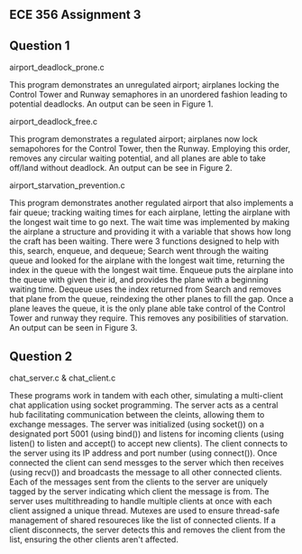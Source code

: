 ECE 356 Assignment 3
-----

Question 1
-----

airport_deadlock_prone.c

This program demonstrates an unregulated airport; airplanes locking the Control Tower and Runway semaphores in an unordered fashion leading to potential deadlocks.
An output can be seen in Figure 1.

airport_deadlock_free.c

This program demonstrates a regulated airport; airplanes now lock semapohores for the Control Tower, then the Runway.
Employing this order, removes any circular waiting potential, and all planes are able to take off/land without deadlock.
An output can be see in Figure 2.

airport_starvation_prevention.c

This program demonstrates another regulated airport that also implements a fair queue; tracking waiting times for each airplane, letting the airplane with the longest wait time to go next.
The wait time was implemented by making the airplane a structure and providing it with a variable that shows how long the craft has been waiting.
There were 3 functions designed to help with this, search, enqueue, and dequeue;
Search went through the waiting queue and looked for the airplane with the longest wait time, returning the index in the queue with the longest wait time.
Enqueue puts the airplane into the queue with given their id, and provides the plane with a beginning waiting time.
Dequeue uses the index returned from Search and removes that plane from the queue, reindexing the other planes to fill the gap.
Once a plane leaves the queue, it is the only plane able take control of the Control Tower and runway they require.
This removes any posibilities of starvation.
An output can be seen in Figure 3.

Question 2
-----

chat_server.c & chat_client.c

These programs work in tandem with each other, simulating a multi-client chat application using socket programming. The server acts as a central hub facilitating communication between the cleints, allowing them to exchange messages.
The server was initialized (using socket()) on a designated port 5001 (using bind()) and listens for incoming clients (using listen() to listen and accept() to accept new clients).
The client connects to the server using its IP address and port number (using connect()). Once connected the client can send messges to the server which then receives (using recv()) and broadcasts the message to all other connected clients.
Each of the messages sent from the clients to the server are uniquely tagged by the server indicating which client the message is from.
The server uses multithreading to handle multiple clients at once with each client assigned a unique thread. Mutexes are used to ensure thread-safe management of shared resoureces like the list of connected clients.
If a client disconnects, the server detects this and removes the client from the list, ensuring the other clients aren't affected.
